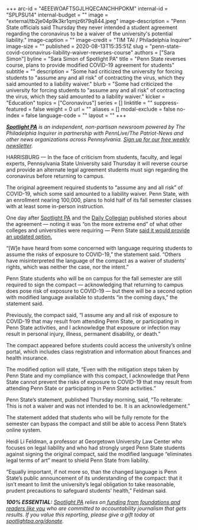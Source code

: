 +++
arc-id = "4EEEWOAFT5GJLHQECANCHHPOKM"
internal-id = "SPLPSU14"
internal-budget = ""
image = "external/tb2je04p9k3kr1qmjz6t79q844.jpeg"
image-description = "Penn State officials said Thursday they never intended a student agreement regarding the coronavirus to be a waiver of the university's potential liability."
image-caption = ""
image-credit = "TIM TAI / Philadelphia Inquirer"
image-size = ""
published = 2020-08-13T15:35:51Z
slug = "penn-state-covid-coronavirus-liability-waiver-reverses-course"
authors = ["Sara Simon"]
byline = "Sara Simon of Spotlight PA"
title = "Penn State reverses course, plans to provide modified COVID-19 agreement for students"
subtitle = ""
description = "Some had criticized the university for forcing students to \"assume any and all risk\" of contracting the virus, which they said amounted to a liability waiver."
blurb = "Some had criticized the university for forcing students to \"assume any and all risk\" of contracting the virus, which they said amounted to a liability waiver."
kicker = "Education"
topics = ["Coronavirus"]
series = []
linktitle = ""
suppress-featured = false
weight = 0
url = ""
aliases = []
modal-exclude = false
no-index = false
language-code = ""
layout = ""
+++

<a href="https://www.spotlightpa.org/"><i><b>Spotlight PA</b></i></a><i> is an independent, non-partisan newsroom powered by The Philadelphia Inquirer in partnership with PennLive/The Patriot-News and other news organizations across Pennsylvania. </i><a href="https://www.spotlightpa.org/newsletters"><i>Sign up for our free weekly newsletter</i></a><i>.</i>

HARRISBURG — In the face of criticism from students, faculty, and legal experts, Pennsylvania State University said Thursday it will reverse course and provide an alternate legal agreement students must sign regarding the coronavirus before returning to campus.

The original agreement required students to “assume any and all risk” of COVID-19, which some said amounted to a liability waiver. Penn State, with an enrollment nearing 100,000, plans to hold half of its fall semester classes with at least some in-person instruction.

One day after <a href="https://www.spotlightpa.org/news/2020/08/penn-state-coronavirus-covid-19-students-liability-waivers-fall-semester/">Spotlight PA</a> and the <a href="https://www.collegian.psu.edu/news/campus/article_37cb54d6-dc27-11ea-9189-e304e2e096bb.html">Daily Collegian</a> published stories about the agreement — noting it was “on the more extreme end” of what other colleges and universities were requiring — Penn State <a href="https://news.psu.edu/story/628278/2020/08/13/campus-life/penn-state-provides-updated-compact-option-students">said it would provide an updated option.</a>

“[W]e have heard from some concerned with language requiring students to assume the risks of exposure to COVID-19,” the statement said. “Others have misinterpreted the language of the compact as a waiver of students’ rights, which was neither the case, nor the intent.”

Penn State students who will be on campus for the fall semester are still required to sign the compact — acknowledging that returning to campus does pose risk of exposure to COVID-19 — but there will be a second option with modified language available to students “in the coming days,” the statement said.

Previously, the compact said, “I assume any and all risk of exposure to COVID-19 that may result from attending Penn State, or participating in Penn State activities, and I acknowledge that exposure or infection may result in personal injury, illness, permanent disability, or death.”

<script src="https://www.spotlightpa.org/embed.js" async></script><div data-spl-embed-version="1" data-spl-src="https://www.spotlightpa.org/embeds/newsletter-covid/"></div>

The compact appeared before students could access the university’s online portal, which includes class registration and information about finances and health insurance.

The modified option will state, “Even with the mitigation steps taken by Penn State and my compliance with this compact, I acknowledge that Penn State cannot prevent the risks of exposure to COVID-19 that may result from attending Penn State or participating in Penn State activities.”

Penn State’s statement, published Thursday morning, said, “To reiterate: This is not a waiver and was not intended to be. It is an acknowledgement.”

The statement added that students who will be fully remote for the semester can bypass the compact and still be able to access Penn State’s online system.

Heidi Li Feldman, a professor at Georgetown University Law Center who focuses on legal liability and who had strongly urged Penn State students against signing the original compact, said the modified language “eliminates legal terms of art” meant to shield Penn State from liability.

“Equally important, if not more so, than the changed language is Penn State’s public announcement of its understanding of the compact: that it isn’t meant to limit the university’s legal obligation to take reasonable, prudent precautions to safeguard students’ health,” Feldman said.

<i><b>100% ESSENTIAL:</b></i> <a href="https://www.spotlightpa.org/"><i>Spotlight PA</i></a><i> relies on</i><a href="https://www.spotlightpa.org/support"><i> funding from foundations and readers like you</i></a><i> who are committed to accountability journalism that gets results. If you value this reporting, please give a gift today at </i><a href="http://spotlightpa.org/donate"><i>spotlightpa.org/donate</i></a><i>.</i>
